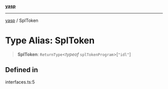 [**yasp**](../README.md)

***

[yasp](../README.md) / SplToken

# Type Alias: SplToken

> **SplToken**: `ReturnType`\<*typeof* `splTokenProgram`\>\[`"idl"`\]

## Defined in

interfaces.ts:5
